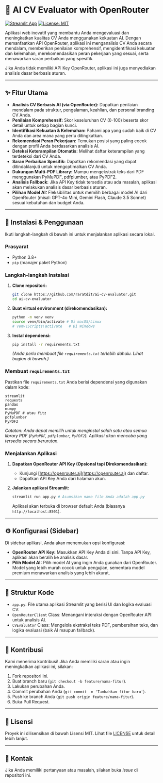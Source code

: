 # 🤖 AI CV Evaluator with OpenRouter

[![Streamlit App](https://static.streamlit.io/badges/streamlit_badge_black_white.svg)](https://your-streamlit-app-url) [![License: MIT](https://img.shields.io/badge/License-MIT-yellow.svg)](https://opensource.org/licenses/MIT)

Aplikasi web inovatif yang membantu Anda mengevaluasi dan meningkatkan kualitas CV Anda menggunakan kekuatan AI. Dengan memanfaatkan API OpenRouter, aplikasi ini menganalisis CV Anda secara mendalam, memberikan penilaian komprehensif, mengidentifikasi kekuatan dan kelemahan, merekomendasikan peran pekerjaan yang sesuai, serta menawarkan saran perbaikan yang spesifik.

Jika Anda tidak memiliki API Key OpenRouter, aplikasi ini juga menyediakan analisis dasar berbasis aturan.

---

## ✨ Fitur Utama

* **Analisis CV Berbasis AI (via OpenRouter):** Dapatkan penilaian mendalam pada struktur, pengalaman, keahlian, dan personal branding CV Anda.
* **Penilaian Komprehensif:** Skor keseluruhan CV (0-100) beserta skor detail untuk setiap bagian kunci.
* **Identifikasi Kekuatan & Kelemahan:** Pahami apa yang sudah baik di CV Anda dan area mana yang perlu ditingkatkan.
* **Rekomendasi Peran Pekerjaan:** Temukan posisi yang paling cocok dengan profil Anda berdasarkan analisis AI.
* **Deteksi Keterampilan Otomatis:** Melihat daftar keterampilan yang terdeteksi dari CV Anda.
* **Saran Perbaikan Spesifik:** Dapatkan rekomendasi yang dapat ditindaklanjuti untuk mengoptimalkan CV Anda.
* **Dukungan Multi-PDF Library:** Mampu mengekstrak teks dari PDF menggunakan PyMuPDF, pdfplumber, atau PyPDF2.
* **Analisis Fallback:** Jika API Key tidak tersedia atau ada masalah, aplikasi akan melakukan analisis dasar berbasis aturan.
* **Pilihan Model AI:** Fleksibilitas untuk memilih berbagai model AI dari OpenRouter (misal: GPT-4o Mini, Gemini Flash, Claude 3.5 Sonnet) sesuai kebutuhan dan budget Anda.

---

## 🚀 Instalasi & Penggunaan

Ikuti langkah-langkah di bawah ini untuk menjalankan aplikasi secara lokal.

### Prasyarat

* Python 3.8+
* `pip` (manajer paket Python)

### Langkah-langkah Instalasi

1.  **Clone repositori:**
    ```bash
    git clone https://github.com/raratdit/ai-cv-evaluator.git
    cd ai-cv-evaluator
    ```

2.  **Buat virtual environment (direkomendasikan):**
    ```bash
    python -m venv venv
    source venv/bin/activate # Di macOS/Linux
    # venv\Scripts\activate   # Di Windows
    ```

3.  **Instal dependensi:**
    ```bash
    pip install -r requirements.txt
    ```
    *(Anda perlu membuat file `requirements.txt` terlebih dahulu. Lihat bagian di bawah.)*

### Membuat `requirements.txt`

Pastikan file `requirements.txt` Anda berisi dependensi yang digunakan dalam kode:

```
streamlit
requests
pandas
numpy
PyMuPDF # atau fitz
pdfplumber
PyPDF2
```

*Catatan: Anda dapat memilih untuk menginstal salah satu atau semua library PDF (`PyMuPDF`, `pdfplumber`, `PyPDF2`). Aplikasi akan mencoba yang tersedia secara berurutan.*

### Menjalankan Aplikasi

1.  **Dapatkan OpenRouter API Key (Opsional tapi Direkomendasikan):**
    * Kunjungi [https://openrouter.ai](https://openrouter.ai) dan daftar.
    * Dapatkan API Key Anda dari halaman akun.

2.  **Jalankan aplikasi Streamlit:**
    ```bash
    streamlit run app.py # Asumsikan nama file Anda adalah app.py
    ```
    Aplikasi akan terbuka di browser default Anda (biasanya `http://localhost:8501`).

---

## ⚙️ Konfigurasi (Sidebar)

Di sidebar aplikasi, Anda akan menemukan opsi konfigurasi:

* **OpenRouter API Key:** Masukkan API Key Anda di sini. Tanpa API Key, aplikasi akan beralih ke analisis dasar.
* **Pilih Model AI:** Pilih model AI yang ingin Anda gunakan dari OpenRouter. Model yang lebih murah cocok untuk pengujian, sementara model premium menawarkan analisis yang lebih akurat.

---

## 📄 Struktur Kode

* `app.py`: File utama aplikasi Streamlit yang berisi UI dan logika evaluasi CV.
* `OpenRouterClient` Class: Menangani interaksi dengan OpenRouter API untuk analisis AI.
* `CVEvaluator` Class: Mengelola ekstraksi teks PDF, pembersihan teks, dan logika evaluasi (baik AI maupun fallback).

---

## 🤝 Kontribusi

Kami menerima kontribusi! Jika Anda memiliki saran atau ingin meningkatkan aplikasi ini, silakan:

1.  Fork repositori ini.
2.  Buat branch baru (`git checkout -b feature/nama-fitur`).
3.  Lakukan perubahan Anda.
4.  Commit perubahan Anda (`git commit -m 'Tambahkan fitur baru'`).
5.  Push ke branch Anda (`git push origin feature/nama-fitur`).
6.  Buka Pull Request.

---

## 📜 Lisensi

Proyek ini dilisensikan di bawah Lisensi MIT. Lihat file [LICENSE](LICENSE) untuk detail lebih lanjut.

---

## 📧 Kontak

Jika Anda memiliki pertanyaan atau masalah, silakan buka *issue* di repositori ini.
